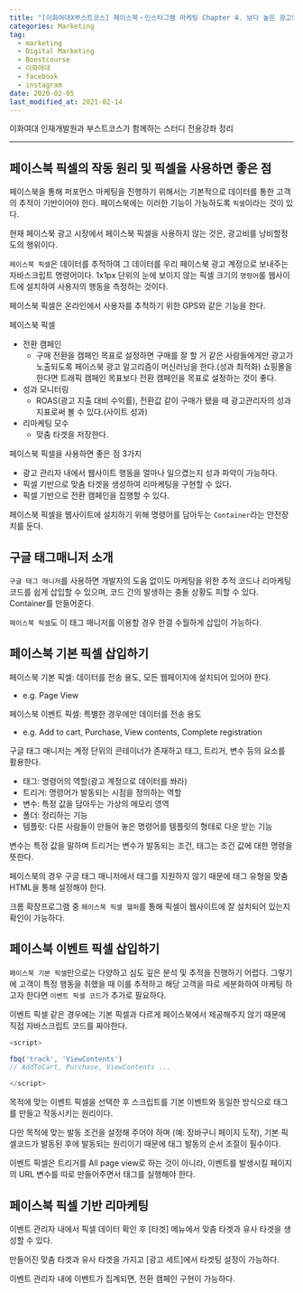 ```yaml
---  
title: "[이화여대X부스트코스] 페이스북・인스타그램 마케팅 Chapter 4. 보다 높은 광고의 완성, 픽셀 알아보기"  
categories: Marketing  
tag:
  - marketing
  - Digital Marketing
  - Boostcourse
  - 이화여대
  - facebook
  - instagram
date: 2020-02-05
last_modified_at: 2021-02-14
---  
```


이화여대 인재개발원과 부스트코스가 함께하는 스터디 전용강좌 정리

---

## 페이스북 픽셀의 작동 원리 및 픽셀을 사용하면 좋은 점

페이스북을 통해 퍼포먼스 마케팅을 진행하기 위해서는 기본적으로 데이터를 통한 고객의 추적이 기반이어야 한다. 페이스북에는 이러한 기능이 가능하도록 `픽셀`이라는 것이 있다.

현재 페이스북 광고 시장에서 페이스북 픽셀을 사용하지 않는 것은, 광고비를 낭비할정도의 행위이다.

`페이스북 픽셀`은 데이터를 추적하여 그 데이터를 우리 페이스북 광고 계정으로 보내주는 자바스크립트 명령어이다. 1x1px 단위의 눈에 보이지 않는 픽셀 크기의 `명령어`를 웹사이트에 설치하여 사용자의 행동을 측정하는 것이다.

페이스북 픽셀은 온라인에서 사용자를 추적하기 위한 GPS와 같은 기능을 한다.

페이스북 픽셀
- 전환 캠페인
  - 구매 전환을 캠페인 목표로 설정하면 구매를 잘 할 거 같은 사람들에게만 광고가 노출되도록 페이스북 광고 알고리즘이 머신러닝을 한다.(성과 최적화) 쇼핑몰을 한다면 트래픽 캠페인 목표보다 전환 캠페인을 목표로 설정하는 것이 좋다.
- 성과 모니터링
  - ROAS(광고 지출 대비 수익률), 전환값 같이 구매가 됐을 때 광고관리자의 성과 지표로써 볼 수 있다.(사이트 성과)
- 리마케팅 모수
  - 맞춤 타겟을 저장한다.

페이스북 픽셀을 사용하면 좋은 점 3가지
- 광고 관리자 내에서 웹사이트 행동을 얼마나 일으켰는지 성과 파악이 가능하다.
- 픽셀 기반으로 맞춤 타겟을 생성하여 리마케팅을 구현할 수 있다.
- 픽셀 기반으로 전환 캠페인을 집행할 수 있다.

페이스북 픽셀을 웹사이트에 설치하기 위해 명령어를 담아두는 `Container`라는 안전장치를 둔다. 

## 구글 태그매니저 소개

`구글 태그 매니저`를 사용하면 개발자의 도움 없이도 마케팅을 위한 추적 코드나 리마케팅 코드를 쉽게 삽입할 수 있으며, 코드 간의 발생하는 충돌 상황도 피할 수 있다. Container를 만들어준다.

`페이스북 픽셀`도 이 태그 매니저를 이용할 경우 한결 수월하게 삽입이 가능하다.

## 페이스북 기본 픽셀 삽입하기

페이스북 기본 픽셀: 데이터를 전송 용도, 모든 웹페이지에 설치되어 있어야 한다. 
- e.g. Page View

페이스북 이벤트 픽셀: 특별한 경우에만 데이터를 전송 용도
- e.g. Add to cart, Purchase, View contents, Complete registration

구글 태그 매니저는 계정 단위의 콘테이너가 존재하고 태그, 트리거, 변수 등의 요소를 활용한다.
- 태그: 명령어의 역할(광고 계정으로 데이터를 쏴라)
- 트리거: 명령어가 발동되는 시점을 정의하는 역할
- 변수: 특정 값을 담아두는 가상의 메모리 영역
- 폴더: 정리하는 기능
- 템플릿: 다른 사람들이 만들어 놓은 명령어를 템플릿의 형태로 다운 받는 기능

변수는 특정 값을 말하며 트리거는 변수가 발동되는 조건, 태그는 조건 값에 대한 명령을 뜻한다.

페이스북의 경우 구글 태그 매니저에서 태그를 지원하지 않기 때문에 태그 유형을 맞춤 HTML을 통해 설정해야 한다.

크롬 확장프로그램 중 `페이스북 픽셀 헬퍼`를 통해 픽셀이 웹사이트에 잘 설치되어 있는지 확인이 가능하다.

## 페이스북 이벤트 픽셀 삽입하기

`페이스북 기본 픽셀`만으로는 다양하고 심도 깊은 분석 및 추적을 진행하기 어렵다. 그렇기에 고객이 특정 행동을 취했을 때 이를 추적하고 해당 고객을 따로 세분화하여 마케팅 하고자 한다면 `이벤트 픽셀 코드`가 추가로 필요하다.

이벤트 픽셀 같은 경우에는 기본 픽셀과 다르게 페이스북에서 제공해주지 않기 때문에 직접 자바스크립트 코드를 짜야한다. 

```javascript
<script>

fbq('track', 'ViewContents') 
// AddToCart, Purchase, ViewContents ...

</script>
```

목적에 맞는 이벤트 픽셀을 선택한 후 스크립트를 기본 이벤트와 동일한 방식으로 태그를 만들고 작동시키는 원리이다.

다만 목적에 맞는 발동 조건을 설정해 주어야 하며 (예: 장바구니 페이지 도착), 기본 픽셀코드가 발동된 후에 발동되는 원리이기 때문에 태그 발동의 순서 조절이 필수이다.

이벤트 픽셀은 트리거를 All page view로 하는 것이 아니라, 이벤트를 발생시킬 페이지의 URL 변수를 따로 만들어주면서 태그를 실행해야 한다.

## 페이스북 픽셀 기반 리마케팅

이벤트 관리자 내에서 픽셀 데이터 확인 후 [타겟] 메뉴에서 맞춤 타겟과 유사 타겟을 생성할 수 있다.

만들어진 맞춤 타겟과 유사 타겟을 가지고 [광고 세트]에서 타겟팅 설정이 가능하다.

이벤트 관리자 내에 이벤트가 집계되면, 전환 캠페인 구현이 가능하다.